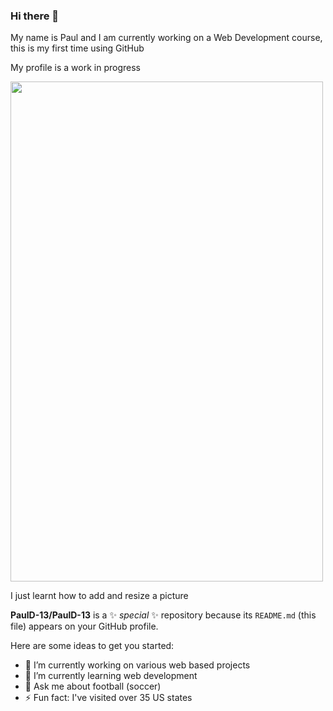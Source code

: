 ### Hi there 👋
My name is Paul and I am currently working on a Web Development course, this is my first time using GitHub

My profile is a work in progress

<img src="https://user-images.githubusercontent.com/89885786/131612753-f16b09dc-ad47-4341-b8ed-22d9adaeb8b8.jpg" width="500" height="800">

I just learnt how to add and resize a picture

**PaulD-13/PaulD-13** is a ✨ _special_ ✨ repository because its `README.md` (this file) appears on your GitHub profile.

Here are some ideas to get you started:

- 🔭 I’m currently working on various web based projects
- 🌱 I’m currently learning web development
- 💬 Ask me about football (soccer)
- ⚡ Fun fact: I've visited over 35 US states
